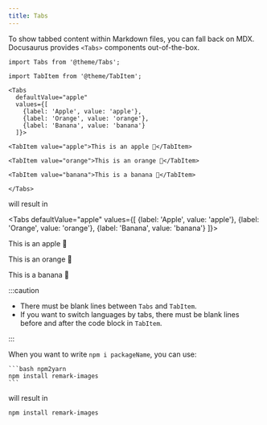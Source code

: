 ```yaml
---
title: Tabs
---
```


To show tabbed content within Markdown files, you can fall back on MDX. Docusaurus provides `<Tabs>` components out-of-the-box.

```text
import Tabs from '@theme/Tabs';

import TabItem from '@theme/TabItem';

<Tabs
  defaultValue="apple"
  values={[
    {label: 'Apple', value: 'apple'},
    {label: 'Orange', value: 'orange'},
    {label: 'Banana', value: 'banana'}
  ]}>

<TabItem value="apple">This is an apple 🍎</TabItem>

<TabItem value="orange">This is an orange 🍊</TabItem>

<TabItem value="banana">This is a banana 🍌</TabItem>

</Tabs>
```

will result in

<Tabs defaultValue="apple" values={[ {label: 'Apple', value: 'apple'}, {label: 'Orange', value: 'orange'}, {label: 'Banana', value: 'banana'} ]}>

<TabItem value="apple">This is an apple 🍎</TabItem>

<TabItem value="orange">This is an orange 🍊</TabItem>

<TabItem value="banana">This is a banana 🍌</TabItem>

</Tabs>

:::caution

- There must be blank lines between `Tabs` and `TabItem`.
- If you want to switch languages by tabs, there must be blank lines before and after the code block in `TabItem`.

:::

When you want to write `npm i packageName`, you can use:

    ```bash npm2yarn
    npm install remark-images
    ```

will result in

```bash npm2yarn
npm install remark-images
```
